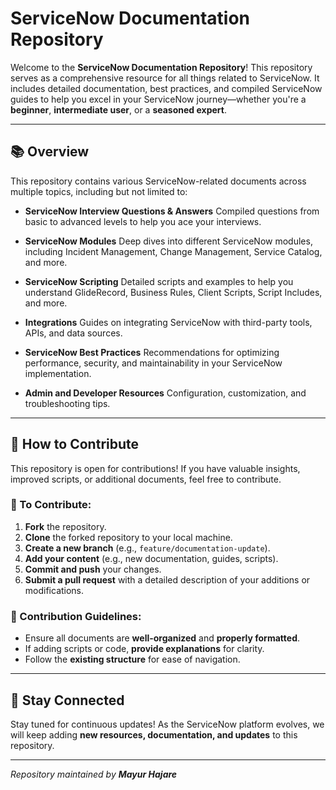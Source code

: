 # ServiceNow Documentation Repository

Welcome to the **ServiceNow Documentation Repository**!
This repository serves as a comprehensive resource for all things related to ServiceNow. It includes detailed documentation, best practices, and compiled ServiceNow guides to help you excel in your ServiceNow journey—whether you're a **beginner**, **intermediate user**, or a **seasoned expert**.

---

## 📚 Overview

This repository contains various ServiceNow-related documents across multiple topics, including but not limited to:

* **ServiceNow Interview Questions & Answers**
  Compiled questions from basic to advanced levels to help you ace your interviews.

* **ServiceNow Modules**
  Deep dives into different ServiceNow modules, including Incident Management, Change Management, Service Catalog, and more.

* **ServiceNow Scripting**
  Detailed scripts and examples to help you understand GlideRecord, Business Rules, Client Scripts, Script Includes, and more.

* **Integrations**
  Guides on integrating ServiceNow with third-party tools, APIs, and data sources.

* **ServiceNow Best Practices**
  Recommendations for optimizing performance, security, and maintainability in your ServiceNow implementation.

* **Admin and Developer Resources**
  Configuration, customization, and troubleshooting tips.

---

## 📝 How to Contribute

This repository is open for contributions!
If you have valuable insights, improved scripts, or additional documents, feel free to contribute.

### 🔧 To Contribute:

1. **Fork** the repository.
2. **Clone** the forked repository to your local machine.
3. **Create a new branch** (e.g., `feature/documentation-update`).
4. **Add your content** (e.g., new documentation, guides, scripts).
5. **Commit and push** your changes.
6. **Submit a pull request** with a detailed description of your additions or modifications.

### 📌 Contribution Guidelines:

* Ensure all documents are **well-organized** and **properly formatted**.
* If adding scripts or code, **provide explanations** for clarity.
* Follow the **existing structure** for ease of navigation.

---

## 🔗 Stay Connected

Stay tuned for continuous updates!
As the ServiceNow platform evolves, we will keep adding **new resources, documentation, and updates** to this repository.

---

*Repository maintained by **Mayur Hajare***
